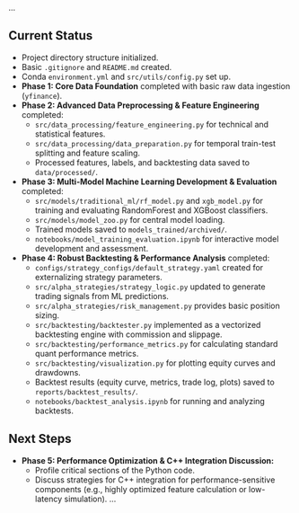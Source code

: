...
## Current Status

* Project directory structure initialized.
* Basic `.gitignore` and `README.md` created.
* Conda `environment.yml` and `src/utils/config.py` set up.
* **Phase 1: Core Data Foundation** completed with basic raw data ingestion (`yfinance`).
* **Phase 2: Advanced Data Preprocessing & Feature Engineering** completed:
    * `src/data_processing/feature_engineering.py` for technical and statistical features.
    * `src/data_processing/data_preparation.py` for temporal train-test splitting and feature scaling.
    * Processed features, labels, and backtesting data saved to `data/processed/`.
* **Phase 3: Multi-Model Machine Learning Development & Evaluation** completed:
    * `src/models/traditional_ml/rf_model.py` and `xgb_model.py` for training and evaluating RandomForest and XGBoost classifiers.
    * `src/models/model_zoo.py` for central model loading.
    * Trained models saved to `models_trained/archived/`.
    * `notebooks/model_training_evaluation.ipynb` for interactive model development and assessment.
* **Phase 4: Robust Backtesting & Performance Analysis** completed:
    * `configs/strategy_configs/default_strategy.yaml` created for externalizing strategy parameters.
    * `src/alpha_strategies/strategy_logic.py` updated to generate trading signals from ML predictions.
    * `src/alpha_strategies/risk_management.py` provides basic position sizing.
    * `src/backtesting/backtester.py` implemented as a vectorized backtesting engine with commission and slippage.
    * `src/backtesting/performance_metrics.py` for calculating standard quant performance metrics.
    * `src/backtesting/visualization.py` for plotting equity curves and drawdowns.
    * Backtest results (equity curve, metrics, trade log, plots) saved to `reports/backtest_results/`.
    * `notebooks/backtest_analysis.ipynb` for running and analyzing backtests.

## Next Steps

* **Phase 5: Performance Optimization & C++ Integration Discussion:**
    * Profile critical sections of the Python code.
    * Discuss strategies for C++ integration for performance-sensitive components (e.g., highly optimized feature calculation or low-latency simulation).
...